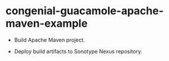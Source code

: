 # congenial-guacamole-apache-maven-example

* Build Apache Maven project.

* Deploy build artifacts to Sonotype Nexus repository.
